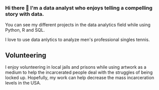 ### Hi there 👋 I'm a data analyst who enjoys telling a compelling story with data.

You can see my different projects in the data analytics field while using Python, R and SQL.

I love to use data anlytics to analyze men's professional singles tennis. 

## Volunteering
I enjoy volunteering in local jails and prisons while using artwork as a medium to help the incarcerated people deal with the struggles of being locked up. Hopefully, my work can help decrease the mass incarceration levels in the USA. 
